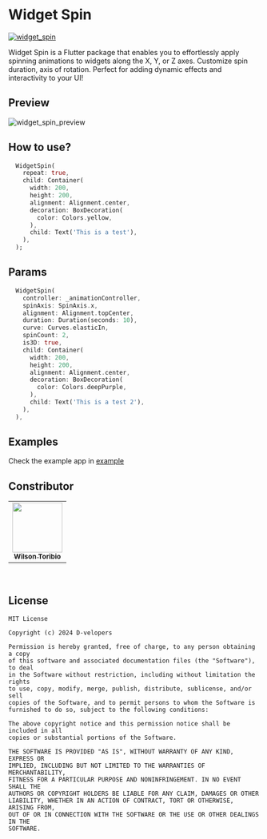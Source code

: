 # Widget Spin

[![widget_spin](https://img.shields.io/pub/v/widget_spin?label=widget_spin)](https://pub.dev/packages/widget_spin)

Widget Spin is a Flutter package that enables you to effortlessly apply spinning animations to widgets along the X, Y, or Z axes. Customize spin duration, axis of rotation. Perfect for adding dynamic effects and interactivity to your UI!

## Preview

![widget_spin_preview](https://github.com/user-attachments/assets/ab43a389-970f-4a2b-b904-f6ce7e19b6e0)

## How to use?

```dart
  WidgetSpin(
    repeat: true,
    child: Container(
      width: 200,
      height: 200,
      alignment: Alignment.center,
      decoration: BoxDecoration(
        color: Colors.yellow,
      ),
      child: Text('This is a test'),
    ),
  );
```
## Params

```dart
  WidgetSpin(
    controller: _animationController,
    spinAxis: SpinAxis.x,
    alignment: Alignment.topCenter,
    duration: Duration(seconds: 10),
    curve: Curves.elasticIn,
    spinCount: 2,
    is3D: true,
    child: Container(
      width: 200,
      height: 200,
      alignment: Alignment.center,
      decoration: BoxDecoration(
        color: Colors.deepPurple,
      ),
      child: Text('This is a test 2'),
    ),
  ),
```
## Examples

Check the example app in [example](https://github.com/hydev777/widget_spin/tree/main/example)

## Constributor

<table>
  <tr>
    <td align="center" style="vertical-align: top;"><a href="https://github.com/hydev777"><img src="https://avatars.githubusercontent.com/hydev777" width="100px;" alt=""/><br /><sub><b>Wilson Toribio</b></sub></a></td>
</table>
<br/>

## License
```
MIT License

Copyright (c) 2024 D-velopers

Permission is hereby granted, free of charge, to any person obtaining a copy
of this software and associated documentation files (the "Software"), to deal
in the Software without restriction, including without limitation the rights
to use, copy, modify, merge, publish, distribute, sublicense, and/or sell
copies of the Software, and to permit persons to whom the Software is
furnished to do so, subject to the following conditions:

The above copyright notice and this permission notice shall be included in all
copies or substantial portions of the Software.

THE SOFTWARE IS PROVIDED "AS IS", WITHOUT WARRANTY OF ANY KIND, EXPRESS OR
IMPLIED, INCLUDING BUT NOT LIMITED TO THE WARRANTIES OF MERCHANTABILITY,
FITNESS FOR A PARTICULAR PURPOSE AND NONINFRINGEMENT. IN NO EVENT SHALL THE
AUTHORS OR COPYRIGHT HOLDERS BE LIABLE FOR ANY CLAIM, DAMAGES OR OTHER
LIABILITY, WHETHER IN AN ACTION OF CONTRACT, TORT OR OTHERWISE, ARISING FROM,
OUT OF OR IN CONNECTION WITH THE SOFTWARE OR THE USE OR OTHER DEALINGS IN THE
SOFTWARE.
```

